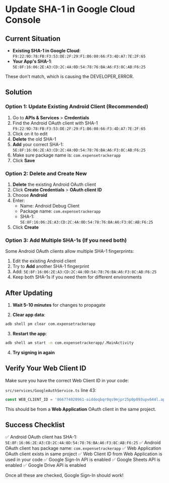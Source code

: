 # Update SHA-1 in Google Cloud Console

## Current Situation
- **Existing SHA-1 in Google Cloud**: `F9:22:9D:78:FB:F3:53:DE:2F:29:F1:B6:00:66:F3:4D:A7:7E:2F:65`
- **Your App's SHA-1**: `5E:8F:16:06:2E:A3:CD:2C:4A:0D:54:78:76:BA:A6:F3:8C:AB:F6:25`

These don't match, which is causing the DEVELOPER_ERROR.

## Solution

### Option 1: Update Existing Android Client (Recommended)
1. Go to **APIs & Services** > **Credentials**
2. Find the Android OAuth client with SHA-1 `F9:22:9D:78:FB:F3:53:DE:2F:29:F1:B6:00:66:F3:4D:A7:7E:2F:65`
3. Click on it to edit
4. **Delete** the old SHA-1
5. **Add** your correct SHA-1: `5E:8F:16:06:2E:A3:CD:2C:4A:0D:54:78:76:BA:A6:F3:8C:AB:F6:25`
6. Make sure package name is: `com.expensetrackerapp`
7. Click **Save**

### Option 2: Delete and Create New
1. **Delete** the existing Android OAuth client
2. Click **Create Credentials** > **OAuth client ID**
3. Choose **Android**
4. Enter:
   - Name: Android Debug Client
   - Package name: `com.expensetrackerapp`
   - SHA-1: `5E:8F:16:06:2E:A3:CD:2C:4A:0D:54:78:76:BA:A6:F3:8C:AB:F6:25`
5. Click **Create**

### Option 3: Add Multiple SHA-1s (If you need both)
Some Android OAuth clients allow multiple SHA-1 fingerprints:
1. Edit the existing Android client
2. Try to **Add** another SHA-1 fingerprint
3. Add: `5E:8F:16:06:2E:A3:CD:2C:4A:0D:54:78:76:BA:A6:F3:8C:AB:F6:25`
4. Keep both SHA-1s if you need them for different environments

## After Updating

1. **Wait 5-10 minutes** for changes to propagate

2. **Clear app data**:
```bash
adb shell pm clear com.expensetrackerapp
```

3. **Restart the app**:
```bash
adb shell am start -n com.expensetrackerapp/.MainActivity
```

4. **Try signing in again**

## Verify Your Web Client ID

Make sure you have the correct Web Client ID in your code:

`src/services/GoogleAuthService.ts` line 43:
```typescript
const WEB_CLIENT_ID = '866774020961-aiddoqbqr0qs9mjpr25p0p093upv644l.apps.googleusercontent.com';
```

This should be from a **Web Application** OAuth client in the same project.

## Success Checklist
✅ Android OAuth client has SHA-1: `5E:8F:16:06:2E:A3:CD:2C:4A:0D:54:78:76:BA:A6:F3:8C:AB:F6:25`
✅ Android OAuth client has package name: `com.expensetrackerapp`
✅ Web Application OAuth client exists in same project
✅ Web Client ID from Web Application is used in your code
✅ Google Sign-In API is enabled
✅ Google Sheets API is enabled
✅ Google Drive API is enabled

Once all these are checked, Google Sign-In should work!